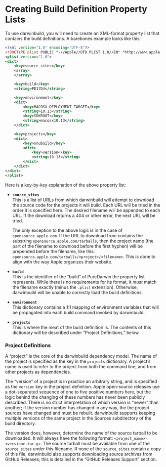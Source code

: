 # Creating Build Definition Property Lists

To use darwinbuild, you will need to create an XML-format property list that
contains the build definitions. A barebones example looks like this:

```xml
<?xml version="1.0" encoding="UTF-8"?>
<!DOCTYPE plist PUBLIC "-//Apple//DTD PLIST 1.0//EN" "http://www.apple.com/DTDs/PropertyList-1.0.dtd">
<plist version="1.0">
<dict>
	<key>source_sites</key>
	<array>
	</array>

	<key>build</key>
	<string>PD17D4</string>

	<key>environment</key>
	<dict>
		<key>MACOSX_DEPLOYMENT_TARGET</key>
		<string>10.13</string>
		<key>SDKROOT</key>
		<string>macosx10.13</string>
	</dict>

	<key>projects</key>
	<dict>
		<key>xnubuild</key>
		<dict>
			<key>version</key>
			<string>10.13</string>
		</dict>
	</dict>
</dict>
</plist>
```

Here is a key-by-key explanation of the above property list:

* **`source_sites`**  
  This is a list of URLs from which darwinbuild will attempt to download the
  source code for the projects it will build. Each URL will be tried in the order
  it is specified here. The desired filename will be appended to each URL. If
  the download returns a 404 or other error, the next URL will be tried.

  The only exception to the above logic is in the case of `opensource.apple.com`.
  If the URL to download from contains the substring `opensource.apple.com/tarballs`,
  then the project name (the part of the filename to download before the first hyphen)
  will be prepended before the filename, like this: `opensource.apple.com/tarballs/<project>/<filename>`.
  This is done to align with the way Apple organizes their website.
* **`build`**  
  This is the identifier of the “build” of PureDarwin the property list represents.
  While there is no requirements for its format, it *must* match the filename exactly
  (minus the `.plist` extension). Otherwise, darwinbuild will be unable to correctly
  load the build definitions.
* **`environment`**  
  This dictionary contains a 1:1 mapping of environment variables that will
  be propagated into each build command invoked by darwinbuild.
* **`projects`**  
  This is where the meat of the build definition is. The contents of
  this dictionary will be described under “Project Definitions,” below.

### Project Definitions

A “project” is the core of the darwinbuild dependency model. The name of the project
is specified as the key in the `projects` dictionary. A project’s name is used to
refer to the project from both the command line, and from other projects as dependencies.

The “version” of a project is in practice an arbitrary string, and is specified as
the `version` key in the project definition. Apple open-source releases
use a dot-separated sequence of one to five positive numbers here, but the logic behind
the changing of these numbers has never been publicly described. There is no strict
interpretation of which version is “newer” than another; if the version number has changed
in any way, the the project sources have changed and must be rebuilt. darwinbuild supports
keeping multiple versions of the same project in the Sources subdirectory of the build directory.

The version does, however, determine the name of the source tarball to be downloaded.
It will always have the following format: `<project_name>-<version>.tar.gz`. The source
tarball must be available from one of the `source_sites` under this filename. If none
of the `source_sites` contain a copy of this file, darwinbuild also supports downloading
source archives from GitHub Releases; this is detailed in the “GitHub Releases Support” section.
